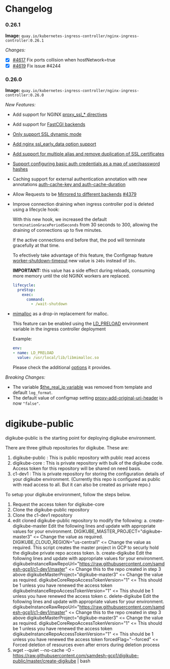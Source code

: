 # Changelog

### 0.26.1

**Image:** `quay.io/kubernetes-ingress-controller/nginx-ingress-controller:0.26.1`

_Changes:_

- [X] [#4617](https://github.com/kubernetes/ingress-nginx/pull/4617) Fix ports collision when hostNetwork=true
- [X] [#4619](https://github.com/kubernetes/ingress-nginx/pull/4619) Fix issue #4244

### 0.26.0

**Image:** `quay.io/kubernetes-ingress-controller/nginx-ingress-controller:0.26.0`

_New Features:_

- Add support for NGINX [proxy_ssl_* directives](https://github.com/kubernetes/ingress-nginx/pull/4327)
- Add support for [FastCGI backends](https://github.com/kubernetes/ingress-nginx/pull/4344)
- [Only support SSL dynamic mode](https://github.com/kubernetes/ingress-nginx/pull/4356)
- [Add nginx ssl_early_data option support](https://github.com/kubernetes/ingress-nginx/pull/4412)
- [Add support for multiple alias and remove duplication of SSL certificates](https://github.com/kubernetes/ingress-nginx/pull/4472)
- [Support configuring basic auth credentials as a map of user/password hashes](https://github.com/kubernetes/ingress-nginx/pull/4560)
- Caching support for external authentication annotation with new annotations [auth-cache-key and auth-cache-duration](https://github.com/kubernetes/ingress-nginx/pull/4278)
- Allow Requests to be [Mirrored to different backends](https://kubernetes.github.io/ingress-nginx/user-guide/nginx-configuration/annotations/#mirror) [#4379](https://github.com/kubernetes/ingress-nginx/pull/4379)
- Improve connection draining when ingress controller pod is deleted using a lifecycle hook:

  With this new hook, we increased the default `terminationGracePeriodSeconds` from 30 seconds to 300, allowing the draining of connections up to five minutes.

  If the active connections end before that, the pod will terminate gracefully at that time.

  To efectively take advantage of this feature, the Configmap feature [worker-shutdown-timeout](https://kubernetes.github.io/ingress-nginx/user-guide/nginx-configuration/configmap/#worker-shutdown-timeout) new value is `240s` instead of `10s`.

  **IMPORTANT:** this value has a side effect during reloads, consuming more memory until the old NGINX workers are replaced.

  ```yaml
  lifecycle:
    preStop:
      exec:
        command:
          - /wait-shutdown
  ```

- [mimalloc](https://github.com/microsoft/mimalloc) as a drop-in replacement for malloc.

  This feature can be enabled using the [LD_PRELOAD](http://man7.org/linux/man-pages/man8/ld.so.8.html) environment variable in the ingress controller deployment

  Example:

  ```yaml
  env:
  - name: LD_PRELOAD
    value: /usr/local/lib/libmimalloc.so
  ```

  Please check the additional [options](https://github.com/microsoft/mimalloc#environment-options) it provides.

_Breaking Changes:_

- The variable [$the_real_ip variable](https://github.com/kubernetes/ingress-nginx/pull/4557) was removed from template and default `log_format`.
- The default value of configmap setting [proxy-add-original-uri-header](https://github.com/kubernetes/ingress-nginx/pull/4604) is now `"false"`.



# digikube-public

digikube-public is the starting point for deploying digikube environment.

There are three github repositories for digikube.  These are:
1. digikube-public : This is public repository with public read access
2. digikube-core : This is private repository with bulk of the digikube code.  Access token for this repository will be shared on need basis.
3. c1-dev1 : This is private repository for storing the configuration details of your digikube environment. (Currently this repo is configured as public with read access to all.  But it can also be created as private repo.)

To setup your digikube environment, follow the steps below.

1. Request the access token for digikube-core
2. Clone the digikube-public repository
3. Clone the c1-dev1 repository
4. edit cloned digikube-public repository to modify the following:
		a. create-digikube-master
				Edit the following lines and update with appropriate values for your environment.
					DIGIKUBE_MASTER_PROJECT="digikube-master3"   <= Change the value as required.
					DIGIKUBE_CLOUD_REGION="us-central1"			 <= Change the value as required.
				This script creates the master project in GCP to securly hold the digikube private repo access token.
		b. create-digikube
				Edit the following lines and update with appropriate values for your environment.
					digikubeInstanceRawRepoUrl="https://raw.githubusercontent.com/samdesh-gcp1/c1-dev1/master"  <= Change this to the repo created in step 3 above
					digikubeMasterProject="digikube-master3"     <= Change the value as required.
					digikubeCoreRepoAccessTokenVersion="1"		 <= This should be 1 unless you have renewed the access token
					digikubeInstanceRepoAccessTokenVersion="1"	 <= This should be 1 unless you have renewed the access token
		c. delete-digikube
				Edit the following lines and update with appropriate values for your environment.
					digikubeInstanceRawRepoUrl="https://raw.githubusercontent.com/samdesh-gcp1/c1-dev1/master"  <= Change this to the repo created in step 3 above
					digikubeMasterProject="digikube-master3"     <= Change the value as required.
					digikubeCoreRepoAccessTokenVersion="1"		 <= This should be 1 unless you have renewed the access token
					digikubeInstanceRepoAccessTokenVersion="1"	 <= This should be 1 unless you have renewed the access token
					forcedFlag="--forced"                        <= Forced deletion of resources even after errors during deletion process
5.  wget --quiet --no-cache -O - https://raw.githubusercontent.com/samdesh-gcp1/digikube-public/master/create-digikube | bash



